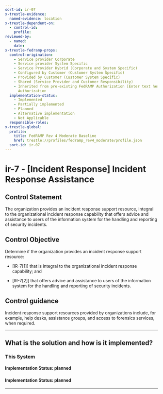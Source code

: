 ```yaml
---
sort-id: ir-07
x-trestle-evidence:
  named-evidence: location
x-trestle-dependent-on:
  - control-id:
    profile:
reviewed-by:
  - named:
    date:
x-trestle-fedramp-props:
  control-origination:
    - Service provider Corporate
    - Service provider System Specific
    - Service Provider Hybrid (Corporate and System Specific)
    - Configured by Customer (Customer System Specific)
    - Provided by Customer (Customer System Specific)
    - Shared (Service Provider and Customer Responsibility)
    - Inherited from pre-existing FedRAMP Authorization [Enter text here], Date of
      Authorization
  implementation-status:
    - Implemented
    - Partially implemented
    - Planned
    - Alternative implementation
    - Not Applicable
  responsible-roles:
x-trestle-global:
  profile:
    title: FedRAMP Rev 4 Moderate Baseline
    href: trestle://profiles/fedramp_rev4_moderate/profile.json
  sort-id: ir-07
---
```


# ir-7 - \[Incident Response\] Incident Response Assistance

## Control Statement

The organization provides an incident response support resource, integral to the organizational incident response capability that offers advice and assistance to users of the information system for the handling and reporting of security incidents.

## Control Objective

Determine if the organization provides an incident response support resource:

- \[IR-7[1]\] that is integral to the organizational incident response capability; and

- \[IR-7[2]\] that offers advice and assistance to users of the information system for the handling and reporting of security incidents.

## Control guidance

Incident response support resources provided by organizations include, for example, help desks, assistance groups, and access to forensics services, when required.

______________________________________________________________________

## What is the solution and how is it implemented?

<!-- For implementation status enter one of: implemented, partial, planned, alternative, not-applicable -->

<!-- Note that the list of rules under ### Rules: is read-only and changes will not be captured after assembly to JSON -->

### This System

<!-- Add implementation prose for the main This System component for control: ir-7 -->

#### Implementation Status: planned

### 

<!-- Add control implementation description here for control: ir-7 -->

#### Implementation Status: planned

______________________________________________________________________
